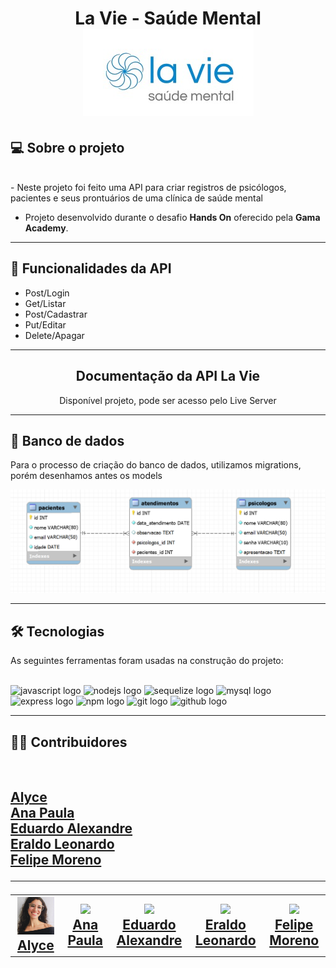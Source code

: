 <h1 align=center> La Vie - Saúde Mental </hi> <br>

<img src="./src/img/Logo LaVie.jpeg" alt="Logo da Clínica">

## 💻 Sobre o projeto

<br>
- Neste projeto foi feito uma API para criar registros de psicólogos, pacientes e seus prontuários de uma clínica de saúde mental

- Projeto desenvolvido durante o desafio **Hands On** oferecido pela **Gama Academy**.

---

## :file_folder: Funcionalidades da API

- Post/Login
- Get/Listar
- Post/Cadastrar
- Put/Editar
- Delete/Apagar

---

<div align="center">

 <h2>   Documentação da API La Vie </h2>
<p>Disponível projeto, pode ser acesso pelo Live Server</p>


</div>

---

## :floppy_disk: Banco de dados

Para o processo de criação do banco de dados, utilizamos migrations, porém desenhamos antes os models</br>

<img src="./src/img/Captura de tela 2022-09-15 185721.png" alt="Banco de Dados">

---

## 🛠 Tecnologias

As seguintes ferramentas foram usadas na construção do projeto:
<br><br>

<div align="left">
  <img src="https://cdn.jsdelivr.net/gh/devicons/devicon/icons/javascript/javascript-original.svg" height="40" width="52" alt="javascript logo"  />
  <img src="https://cdn.jsdelivr.net/gh/devicons/devicon/icons/nodejs/nodejs-original.svg" height="40" width="52" alt="nodejs logo"  />
  <img src="https://cdn.jsdelivr.net/gh/devicons/devicon/icons/sequelize/sequelize-original.svg" height="40" width="52" alt="sequelize logo"  />
  <img src="https://cdn.jsdelivr.net/gh/devicons/devicon/icons/mysql/mysql-original.svg" height="40" width="52" alt="mysql logo"  />
  <img src="https://cdn.jsdelivr.net/gh/devicons/devicon/icons/express/express-original.svg" height="40" width="52" alt="express logo"  />
  <img src="https://cdn.jsdelivr.net/gh/devicons/devicon/icons/npm/npm-original-wordmark.svg" height="40" width="52" alt="npm logo"  />
  <img src="https://cdn.jsdelivr.net/gh/devicons/devicon/icons/git/git-original.svg" height="40" width="52" alt="git logo"  />
  <img src="https://cdn.jsdelivr.net/gh/devicons/devicon/icons/github/github-original.svg" height="40" width="52" alt="github logo"  />
</div>

---

<h2> 👨‍💻 Contribuidores </h2><br>

<h2>


 <a href="https://www.linkedin.com/in/alyce-monteiro/?originalSubdomain=br"> Alyce </a><br>
 <a href="https://www.linkedin.com/in/anapaulaoliveiraa/"> Ana Paula </a><br>
 <a href="https://www.linkedin.com/in/eduardo-alexandre025"> Eduardo Alexandre </a><br>
 <a href="https://www.linkedin.com/in/eraldo-leonardo/"> Eraldo Leonardo</a><br>
 <a href="https://www.linkedin.com/in/heylipemoreno"> Felipe Moreno</a><br>
   


---
<table align=center>
  <tr>

   <td align="center"> <img src="./src/img/alyce.jfif" width=175/></br><a href="https://www.linkedin.com/in/alyce-monteiro/?originalSubdomain=br"> Alyce </a>
   </td>


   <td align="center"> <img src="#"  width=175/></br><a href="https://www.linkedin.com/in/anapaulaoliveiraa/"> Ana Paula </a>
   </td>


   <td align="center"> <img src="#" width=175/></br><a href="https://www.linkedin.com/in/eduardo-alexandre025"> Eduardo Alexandre </a>
   </td>

 <td align="center"> <img src="#" width=175/> </br><a href="https://www.linkedin.com/in/eraldo-leonardo/"> Eraldo Leonardo </a>
   </td>
   
  <td align="center"> <img src="#" width=175/> </br><a href="https://www.linkedin.com/in/heylipemoreno"> Felipe Moreno </a>
   </td>



  </tr>
</table> </h2>
